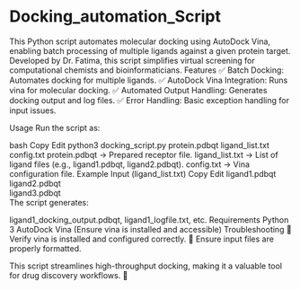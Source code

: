 # Docking_automation_Script
This Python script automates molecular docking using AutoDock Vina, enabling batch processing of multiple ligands against a given protein target. Developed by Dr. Fatima, this script simplifies virtual screening for computational chemists and bioinformaticians.
Features
✅ Batch Docking: Automates docking for multiple ligands.
✅ AutoDock Vina Integration: Runs vina for molecular docking.
✅ Automated Output Handling: Generates docking output and log files.
✅ Error Handling: Basic exception handling for input issues.

Usage
Run the script as:

bash
Copy
Edit
python3 docking_script.py protein.pdbqt ligand_list.txt config.txt
protein.pdbqt → Prepared receptor file.
ligand_list.txt → List of ligand files (e.g., ligand1.pdbqt, ligand2.pdbqt).
config.txt → Vina configuration file.
Example Input (ligand_list.txt)
Copy
Edit
ligand1.pdbqt  
ligand2.pdbqt  
ligand3.pdbqt  
The script generates:

ligand1_docking_output.pdbqt, ligand1_logfile.txt, etc.
Requirements
Python 3
AutoDock Vina (Ensure vina is installed and accessible)
Troubleshooting
🔹 Verify vina is installed and configured correctly.
🔹 Ensure input files are properly formatted.

This script streamlines high-throughput docking, making it a valuable tool for drug discovery workflows. 🚀
